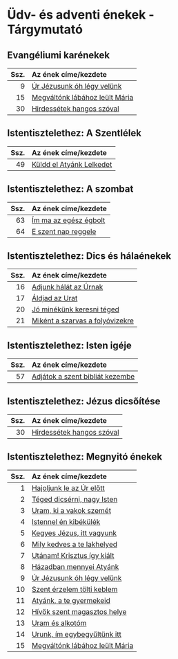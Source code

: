 # Üdv- és adventi énekek - Tárgymutató

## Evangéliumi karénekek

| Ssz. | Az ének címe/kezdete |
| ---: | :------------------- |
| 9 | [Úr Jézusunk óh légy velünk](../../collections/udv_es_adventi_enekek/009.xml) |
| 15 | [Megváltónk lábához leült Mária](../../collections/udv_es_adventi_enekek/015.xml) |
| 30 | [Hirdessétek hangos szóval](../../collections/udv_es_adventi_enekek/030.xml) |

## Istentisztelethez: A Szentlélek

| Ssz. | Az ének címe/kezdete |
| ---: | :------------------- |
| 49 | [Küldd el Atyánk Lelkedet](../../collections/udv_es_adventi_enekek/049.xml) |

## Istentisztelethez: A szombat

| Ssz. | Az ének címe/kezdete |
| ---: | :------------------- |
| 63 | [Ím ma az egész égbolt](../../collections/udv_es_adventi_enekek/063.xml) |
| 64 | [E szent nap reggele](../../collections/udv_es_adventi_enekek/064.xml) |

## Istentisztelethez: Dics és hálaénekek

| Ssz. | Az ének címe/kezdete |
| ---: | :------------------- |
| 16 | [Adjunk hálát az Úrnak](../../collections/udv_es_adventi_enekek/016.xml) |
| 17 | [Áldjad az Urat](../../collections/udv_es_adventi_enekek/017.xml) |
| 20 | [Jó minékünk keresni téged](../../collections/udv_es_adventi_enekek/020.xml) |
| 21 | [Miként a szarvas a folyóvizekre](../../collections/udv_es_adventi_enekek/021.xml) |

## Istentisztelethez: Isten igéje

| Ssz. | Az ének címe/kezdete |
| ---: | :------------------- |
| 57 | [Adjátok a szent bibliát kezembe](../../collections/udv_es_adventi_enekek/057.xml) |

## Istentisztelethez: Jézus dicsőítése

| Ssz. | Az ének címe/kezdete |
| ---: | :------------------- |
| 30 | [Hirdessétek hangos szóval](../../collections/udv_es_adventi_enekek/030.xml) |

## Istentisztelethez: Megnyitó énekek

| Ssz. | Az ének címe/kezdete |
| ---: | :------------------- |
| 1 | [Hajoljunk le az Úr előtt](../../collections/udv_es_adventi_enekek/001.xml) |
| 2 | [Téged dicsérni, nagy Isten](../../collections/udv_es_adventi_enekek/002.xml) |
| 3 | [Uram, ki a vakok szemét](../../collections/udv_es_adventi_enekek/003.xml) |
| 4 | [Istennel én kibékülék](../../collections/udv_es_adventi_enekek/004.xml) |
| 5 | [Kegyes Jézus, itt vagyunk](../../collections/udv_es_adventi_enekek/005.xml) |
| 6 | [Mily kedves a te lakhelyed](../../collections/udv_es_adventi_enekek/006.xml) |
| 7 | [Utánam! Krisztus így kiált](../../collections/udv_es_adventi_enekek/007.xml) |
| 8 | [Házadban mennyei Atyánk](../../collections/udv_es_adventi_enekek/008.xml) |
| 9 | [Úr Jézusunk óh légy velünk](../../collections/udv_es_adventi_enekek/009.xml) |
| 10 | [Szent érzelem tölti keblem](../../collections/udv_es_adventi_enekek/010.xml) |
| 11 | [Atyánk, a te gyermekeid](../../collections/udv_es_adventi_enekek/011.xml) |
| 12 | [Hívők szent magasztos helye](../../collections/udv_es_adventi_enekek/012.xml) |
| 13 | [Uram és alkotóm](../../collections/udv_es_adventi_enekek/013.xml) |
| 14 | [Urunk, ím egybegyűltünk itt](../../collections/udv_es_adventi_enekek/014.xml) |
| 15 | [Megváltónk lábához leült Mária](../../collections/udv_es_adventi_enekek/015.xml) |

